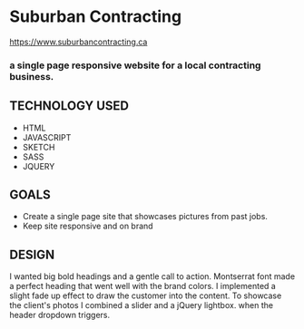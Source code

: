 # Suburban Contracting 

https://www.suburbancontracting.ca

### a single page responsive website for a local contracting business.

## TECHNOLOGY USED
- HTML
- JAVASCRIPT
- SKETCH
- SASS
- JQUERY


## GOALS

- Create a single page site that showcases pictures from past jobs. 
- Keep site responsive and on brand

## DESIGN

I wanted big bold headings and a gentle call to action. Montserrat font made a perfect heading that went well with the brand colors. I implemented a slight fade up effect to draw the customer into the content. 
To showcase the client's photos I combined a slider and a jQuery lightbox.  when the header dropdown triggers.

